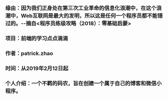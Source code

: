 ### 缘由：因为我们正身处在第三次工业革命的信息化浪潮中，在这个浪潮中，Web互联网是最大的发明，所以这是任何一个程序员都不能错过的。--摘自<程序员练级攻略（2018）：零基础启蒙>
### 项目：前端的学习点点滴滴
### 作者：patrick.zhao
### 时间：从2019年2月12日起
### 个人介绍：一个不羁的码农，旨在创建一个属于自己的博客和微信小程序。

